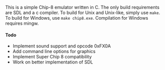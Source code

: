This is a simple Chip-8 emulator written in C.
The only build requirements are SDL and a c compiler.
To build for Unix and Unix-like, simply use `make`.
To build for Windows, use `make chip8.exe`. Compilation for Windows requires mingw.
#### Todo
* Implement sound support and opcode 0xFX0A
* Add command line options for graphics
* Implement Super Chip 8 compatibility
* Work on better implementation of SDL
